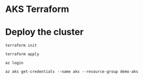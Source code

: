 # AKS Terraform

# Deploy the cluster

`terraform init`

`terraform apply`

`az login`

`az aks get-credentials --name aks --resource-group demo-aks`
